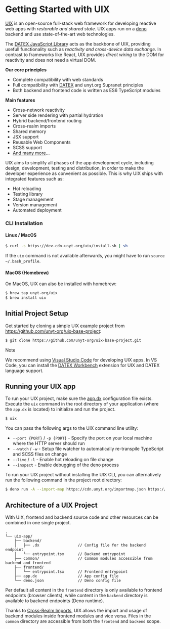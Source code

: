 # Getting Started with UIX

[UIX](https://uix.unyt.org) is an open-source full-stack web framework for developing reactive web apps with *restorable and shared state*.
UIX apps run on a [deno](https://docs.deno.com/runtime/manual) backend and use state-of-the-art web technologies.

The [DATEX JavaScript Library](https://docs.unyt.org/manual/datex/introduction) acts as the backbone of UIX, providing usefull functionality such as *reactivity and cross-device data exchange*.
In contrast to frameworks like React, UIX provides *direct wiring* to the DOM for reactivity and does not need a virtual DOM.

**Our core principles**
 * Complete compatibility with web standards
 * Full compatibility with [DATEX](https://github.com/unyt-org/datex-specification) and unyt.org Supranet principles
 * Both backend and frontend code is written as ES6 TypeScript modules

**Main features**
 * Cross-network reactivity
 * Server side rendering with partial hydration
 * Hybrid backend/frontend routing
 * Cross-realm imports
 * Shared memory
 * JSX support
 * Reusable Web Components
 * SCSS support
 * [And many more](https://uix.unyt.org)...

UIX aims to simplify all phases of the app development cycle, including design, development, testing and distribution, in order to make the developer experience as convenient as possible. 
This is why UIX ships with integrated features such as:
 * Hot reloading
 * Testing library
 * Stage management
 * Version management
 * Automated deployment

### CLI Installation

#### Linux / MacOS

```bash
$ curl -s https://dev.cdn.unyt.org/uix/install.sh | sh
```
If the `uix` command is not available afterwards, you might have to run `source ~/.bash_profile`.

#### MacOS (Homebrew)

On MacOS, UIX can also be installed with homebrew:
```bash
$ brew tap unyt-org/uix
$ brew install uix
```

## Initial Project Setup

Get started by cloning a simple UIX example project from https://github.com/unyt-org/uix-base-project:
```bash
$ git clone https://github.com/unyt-org/uix-base-project.git
```

> [!NOTE]
> We recommend using [Visual Studio Code](https://code.visualstudio.com/download) for developing UIX apps.
> In VS Code, you can install the [DATEX Workbench](https://marketplace.visualstudio.com/items?itemName=unytorg.datex-workbench) extension
> for UIX and DATEX language support.



## Running your UIX app
To run your UIX project, make sure the [app.dx]() configuration file exists.
Execute the `uix` command in the root directory of your application (where the `app.dx` is located) to initialize and run the project.

```bash
$ uix
```

You can pass the following args to the UIX command line utility:
* `--port {PORT}` / `-p {PORT}` - Specify the port on your local machine where the HTTP server should run
* `--watch` / `-w` - Setup file watcher to automatically re-transpile TypeScript and SCSS files on change
* `--live` / `-l` - Enable hot reloading on file change
* `--inspect` - Enable debugging of the deno process

To run your UIX project without installing the UIX CLI, you can alternatively run the following command in the project root directory:
```bash
$ deno run -A --import-map https://cdn.unyt.org/importmap.json https://cdn.unyt.org/uix/run.ts
```

## Architecture of a UIX Project
With UIX, frontend and backend source code and other resources can be combined in one single project.

```
.
└── uix-app/
    ├── backend/
    │   ├── .dx                 // Config file for the backend endpoint
    │   └── entrypoint.tsx      // Backend entrypoint
    ├── common/                 // Common modules accessible from backend and frontend
    ├── frontend/
    │   └── entrypoint.tsx      // Frontend entrypoint
    ├── app.dx                  // App config file
    └── deno.json               // Deno config file
```

Per default all content in the `frontend` directory is only available to frontend endpoints (browser clients), while content in the `backend` directory is available to backend endpoints (Deno runtime). 

Thanks to [Cross-Realm Imports](./02%20Imports.md#cross-realm-imports), UIX allows the import and usage of backend modules inside frontend modules and vice versa.
Files in the `common` directory are accessible from both the `frontend` and `backend` scope.
